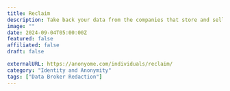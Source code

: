 ```yaml
---
title: Reclaim
description: Take back your data from the companies that store and sell it.
image: ""
date: 2024-09-04T05:00:00Z
featured: false
affiliated: false
draft: false

externalURL: https://anonyome.com/individuals/reclaim/
category: "Identity and Anonymity"
tags: ["Data Broker Redaction"]
---
```


